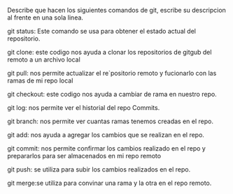 Describe que hacen los siguientes comandos de git, escribe su descripcion al frente en una sola linea.

git status: Este comando se usa para obtener el estado actual del repositorio.

git clone: este codigo nos ayuda a clonar los repositorios de gitgub del remoto a un archivo local

git pull: nos permite actualizar el re`positorio remoto y fucionarlo con las ramas de mi repo local 

git checkout: este codigo nos ayuda a cambiar de rama en nuestro repo.

git log: nos permite ver el historial del repo Commits.

git branch: nos permite ver cuantas ramas tenemos creadas en el repo. 

git add: nos ayuda a agregar los cambios que se realizan en el repo.

git commit: nos permite confirmar los cambios realizado en el repo y prepararlos para ser almacenados en mi repo remoto

git push: se utiliza para subir los cambios realizados en el repo.

git merge:se utiliza para convinar una rama y la otra en el repo remoto.
